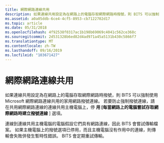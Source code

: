 ```yaml
---
title: 網際網路連線共用
description: 如果連線共用設定為在網路上的電腦存取網際網路時撥號，則 BITS 可以強制使用 Microsoft 網際網路連線共用的家用網路撥號連線。
ms.assetid: a0a05ddb-6ce4-4cf5-8953-cb7122702d17
ms.topic: article
ms.date: 05/31/2018
ms.openlocfilehash: 4f92538f0317ac1b198b69069c4041c562ce368c
ms.sourcegitcommit: 2d531328b6ed82d4ad971a45a5131b430c5866f7
ms.translationtype: MT
ms.contentlocale: zh-TW
ms.lasthandoff: 09/16/2019
ms.locfileid: "103671427"
---
```

# <a name="internet-connection-sharing"></a>網際網路連線共用

如果連線共用設定為在網路上的電腦存取網際網路時撥號，則 BITS 可以強制使用 Microsoft 網際網路連線共用的家用網路撥號連線。 若要防止強制撥號連線，請在共用網際網路連線的連線共用主機電腦上，停 **用 [每當網路上的電腦嘗試存取網際網路時建立撥號連線** ] 選項。

連線到連線共用主機電腦的電腦假設它們具有網路連線，因此 BITS 會嘗試傳輸檔案。 如果主機電腦上的撥號選項已停用，而且主機電腦沒有作用中的連線，則傳輸會失敗併發生暫時性錯誤。 BITS 會定期重試傳輸。

 

 




